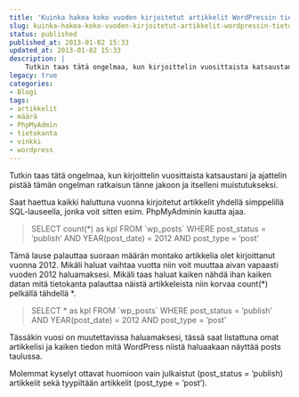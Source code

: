 ```yaml
---
title: 'Kuinka hakea koko vuoden kirjoitetut artikkelit WordPressin tietokannasta?'
slug: kuinka-hakea-koko-vuoden-kirjoitetut-artikkelit-wordpressin-tietokannasta
status: published
published_at: 2013-01-02 15:33
updated_at: 2013-01-02 15:33
description: |
    Tutkin taas tätä ongelmaa, kun kirjoittelin vuosittaista katsaustani ja ajattelin pistää tämän ongelman ratkaisun tänne jakoon ja itselleni muistutukseksi. Saat haettua kaikki haluttuna vuonna kirjoitetut artikkelit yhdellä simppelillä SQL-lauseella, jonka voit sitten esim. PhpMyAdminin kautta ajaa. SELECT count(*) as kpl FROM `wp_posts` WHERE post_status = ’publish’ AND YEAR(post_date) = 2012 AND post_type = ’post’ Tämä… Jatka lukemista Kuinka hakea koko vuoden kirjoitetut artikkelit WordPressin tietokannasta?
legacy: true
categories:
- Blogi
tags:
- artikkelit
- määrä
- PhpMyAdmin
- tietokanta
- vinkki
- wordpress
---
```


<p>Tutkin taas tätä ongelmaa, kun kirjoittelin vuosittaista katsaustani ja ajattelin pistää tämän ongelman ratkaisun tänne jakoon ja itselleni muistutukseksi.</p>
<p>Saat haettua kaikki haluttuna vuonna kirjoitetut artikkelit yhdellä simppelillä SQL-lauseella, jonka voit sitten esim. PhpMyAdminin kautta ajaa.</p>
<blockquote><p>SELECT count(*) as kpl FROM `wp_posts` WHERE post_status = &#8217;publish&#8217; AND YEAR(post_date) = 2012 AND post_type = &#8217;post&#8217;</p></blockquote>
<p>Tämä lause palauttaa suoraan määrän montako artikkelia olet kirjoittanut vuonna 2012. Mikäli haluat vaihtaa vuotta niin voit muuttaa aivan vapaasti vuoden 2012 haluamaksesi. Mikäli taas haluat kaiken nähdä ihan kaiken datan mitä tietokanta palauttaa näistä artikkeleista niin korvaa count(*) pelkällä tähdellä *.</p>
<blockquote><p>SELECT * as kpl FROM `wp_posts` WHERE post_status = &#8217;publish&#8217; AND YEAR(post_date) = 2012 AND post_type = &#8217;post&#8217;</p></blockquote>
<p>Tässäkin vuosi on muutettavissa haluamaksesi, tässä saat listattuna omat artikkelisi ja kaiken tiedon mitä WordPress niistä haluaakaan näyttää posts taulussa.</p>
<p>Molemmat kyselyt ottavat huomioon vain julkaistut (post_status = &#8217;publish) artikkelit sekä tyypiltään artikkelit (post_type = &#8217;post&#8217;).</p>